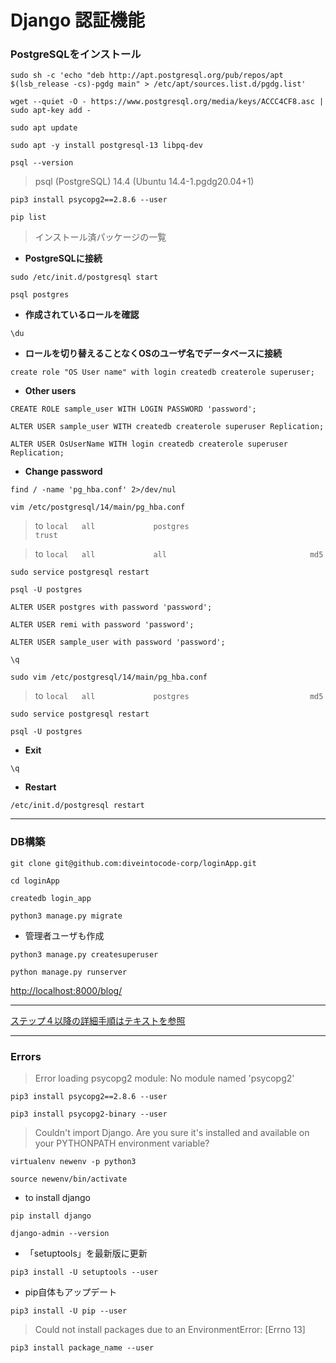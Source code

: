 # Django 認証機能

### PostgreSQLをインストール

`sudo sh -c 'echo "deb http://apt.postgresql.org/pub/repos/apt $(lsb_release -cs)-pgdg main" > /etc/apt/sources.list.d/pgdg.list'`

`wget --quiet -O - https://www.postgresql.org/media/keys/ACCC4CF8.asc | sudo apt-key add -`

`sudo apt update`

`sudo apt -y install postgresql-13 libpq-dev`

`psql --version`  

>psql (PostgreSQL) 14.4 (Ubuntu 14.4-1.pgdg20.04+1)

`pip3 install psycopg2==2.8.6 --user`

`pip list`

>インストール済パッケージの一覧

- **PostgreSQLに接続**

`sudo /etc/init.d/postgresql start`

`psql postgres`

- **作成されているロールを確認**

`\du`

- **ロールを切り替えることなくOSのユーザ名でデータベースに接続**

`create role "OS User name" with login createdb createrole superuser;`

- **Other users**

`CREATE ROLE sample_user WITH LOGIN PASSWORD 'password';` 

`ALTER USER sample_user WITH createdb createrole superuser Replication;`

`ALTER USER OsUserName WITH login createdb createrole superuser Replication;`

- **Change password**

`find / -name 'pg_hba.conf' 2>/dev/nul`

`vim /etc/postgresql/14/main/pg_hba.conf`

> to `local   all             postgres                           trust`

> to `local   all             all                                md5`

`sudo service postgresql restart`

`psql -U postgres`

`ALTER USER postgres with password 'password';`

`ALTER USER remi with password 'password';`

`ALTER USER sample_user with password 'password';`

`\q`

`sudo vim /etc/postgresql/14/main/pg_hba.conf`

> to `local   all             postgres                           md5`

`sudo service postgresql restart`

`psql -U postgres`

- **Exit**

`\q`

- **Restart**

`/etc/init.d/postgresql restart`

---

### DB構築

`git clone git@github.com:diveintocode-corp/loginApp.git`

`cd loginApp`

`createdb login_app`

`python3 manage.py migrate`

- 管理者ユーザも作成

`python3 manage.py createsuperuser`

`python manage.py runserver`

[http://localhost:8000/blog/](http://localhost:8000/blog/)

---

[ステップ４以降の詳細手順はテキストを参照](https://diver.diveintocode.jp/curriculums/3096)

---

### Errors

>Error loading psycopg2 module: No module named 'psycopg2'

`pip3 install psycopg2==2.8.6 --user`

`pip3 install psycopg2-binary --user`

>Couldn't import Django. Are you sure it's installed and available on your PYTHONPATH environment variable?

`virtualenv newenv -p python3`

`source newenv/bin/activate`

- to install django

`pip install django`

`django-admin --version`

- 「setuptools」を最新版に更新

`pip3 install -U setuptools --user`

- pip自体もアップデート

`pip3 install -U pip --user`

> Could not install packages due to an EnvironmentError: [Errno 13]

`pip3 install package_name --user`
